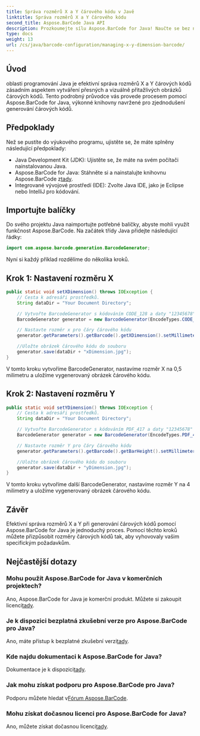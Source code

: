 ```yaml
---
title: Správa rozměrů X a Y čárového kódu v Javě
linktitle: Správa rozměrů X a Y čárového kódu
second_title: Aspose.BarCode Java API
description: Prozkoumejte sílu Aspose.BarCode for Java! Naučte se bez námahy spravovat rozměry X a Y pomocí našeho podrobného průvodce. Zvyšte přesnost a vizuální přitažlivost.
type: docs
weight: 13
url: /cs/java/barcode-configuration/managing-x-y-dimension-barcode/
---
```


## Úvod

oblasti programování Java je efektivní správa rozměrů X a Y čárových kódů zásadním aspektem vytváření přesných a vizuálně přitažlivých obrázků čárových kódů. Tento podrobný průvodce vás provede procesem pomocí Aspose.BarCode for Java, výkonné knihovny navržené pro zjednodušení generování čárových kódů.

## Předpoklady

Než se pustíte do výukového programu, ujistěte se, že máte splněny následující předpoklady:

- Java Development Kit (JDK): Ujistěte se, že máte na svém počítači nainstalovanou Java.
-  Aspose.BarCode for Java: Stáhněte si a nainstalujte knihovnu Aspose.BarCode z[tady](https://releases.aspose.com/barcode/java/).
- Integrované vývojové prostředí (IDE): Zvolte Java IDE, jako je Eclipse nebo IntelliJ pro kódování.

## Importujte balíčky

Do svého projektu Java naimportujte potřebné balíčky, abyste mohli využít funkčnost Aspose.BarCode. Na začátek třídy Java přidejte následující řádky:

```java
import com.aspose.barcode.generation.BarcodeGenerator;
```

Nyní si každý příklad rozdělíme do několika kroků.

## Krok 1: Nastavení rozměru X

```java
public static void setXDimension() throws IOException {
    // Cesta k adresáři prostředků.
    String dataDir = "Your Document Directory";

    // Vytvořte BarcodeGenerator s kódováním CODE_128 a daty "12345678"
    BarcodeGenerator generator = new BarcodeGenerator(EncodeTypes.CODE_128, "12345678");

    // Nastavte rozměr x pro čáry čárového kódu
    generator.getParameters().getBarcode().getXDimension().setMillimeters(0.5f);

    //Uložte obrázek čárového kódu do souboru
    generator.save(dataDir + "xDimension.jpg");
}
```

V tomto kroku vytvoříme BarcodeGenerator, nastavíme rozměr X na 0,5 milimetru a uložíme vygenerovaný obrázek čárového kódu.

## Krok 2: Nastavení rozměru Y

```java
public static void setYDimension() throws IOException {
    // Cesta k adresáři prostředků.
    String dataDir = "Your Document Directory";

    // Vytvořte BarcodeGenerator s kódováním PDF_417 a daty "12345678"
    BarcodeGenerator generator = new BarcodeGenerator(EncodeTypes.PDF_417, "12345678");

    // Nastavte rozměr Y pro čáry čárového kódu
    generator.getParameters().getBarcode().getBarHeight().setMillimeters(4);

    //Uložte obrázek čárového kódu do souboru
    generator.save(dataDir + "yDimension.jpg");
}
```

V tomto kroku vytvoříme další BarcodeGenerator, nastavíme rozměr Y na 4 milimetry a uložíme vygenerovaný obrázek čárového kódu.

## Závěr

Efektivní správa rozměrů X a Y při generování čárových kódů pomocí Aspose.BarCode for Java je jednoduchý proces. Pomocí těchto kroků můžete přizpůsobit rozměry čárových kódů tak, aby vyhovovaly vašim specifickým požadavkům.

## Nejčastější dotazy

### Mohu použít Aspose.BarCode for Java v komerčních projektech?
 Ano, Aspose.BarCode for Java je komerční produkt. Můžete si zakoupit licenci[tady](https://purchase.aspose.com/buy).

### Je k dispozici bezplatná zkušební verze pro Aspose.BarCode pro Java?
 Ano, máte přístup k bezplatné zkušební verzi[tady](https://releases.aspose.com/).

### Kde najdu dokumentaci k Aspose.BarCode for Java?
 Dokumentace je k dispozici[tady](https://reference.aspose.com/barcode/java/).

### Jak mohu získat podporu pro Aspose.BarCode pro Java?
 Podporu můžete hledat v[Fórum Aspose.BarCode](https://forum.aspose.com/c/barcode/13).

### Mohu získat dočasnou licenci pro Aspose.BarCode for Java?
Ano, můžete získat dočasnou licenci[tady](https://purchase.aspose.com/temporary-license/).
